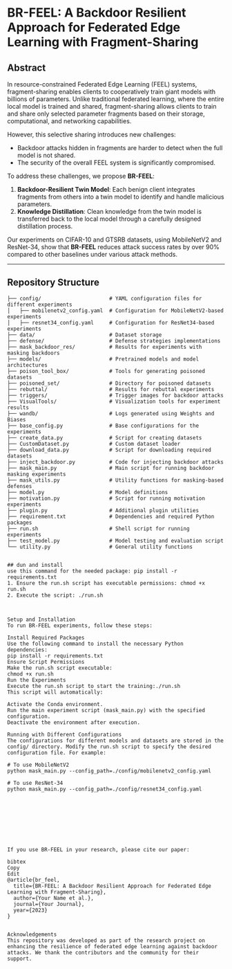 # BR-FEEL: A Backdoor Resilient Approach for Federated Edge Learning with Fragment-Sharing

## Abstract

In resource-constrained Federated Edge Learning (FEEL) systems, fragment-sharing enables clients to cooperatively train giant models with billions of parameters. Unlike traditional federated learning, where the entire local model is trained and shared, fragment-sharing allows clients to train and share only selected parameter fragments based on their storage, computational, and networking capabilities.

However, this selective sharing introduces new challenges:
- Backdoor attacks hidden in fragments are harder to detect when the full model is not shared.
- The security of the overall FEEL system is significantly compromised.

To address these challenges, we propose **BR-FEEL**:
1. **Backdoor-Resilient Twin Model**: Each benign client integrates fragments from others into a twin model to identify and handle malicious parameters.
2. **Knowledge Distillation**: Clean knowledge from the twin model is transferred back to the local model through a carefully designed distillation process.

Our experiments on CIFAR-10 and GTSRB datasets, using MobileNetV2 and ResNet-34, show that **BR-FEEL** reduces attack success rates by over 90% compared to other baselines under various attack methods.

---

## Repository Structure

```plaintext
├── config/                      # YAML configuration files for different experiments
│   ├── mobilenetv2_config.yaml  # Configuration for MobileNetV2-based experiments
│   ├── resnet34_config.yaml     # Configuration for ResNet34-based experiments
├── data/                        # Dataset storage
├── defense/                     # Defense strategies implementations
├── mask_backdoor_res/           # Results for experiments with masking backdoors
├── models/                      # Pretrained models and model architectures
├── poison_tool_box/             # Tools for generating poisoned datasets
├── poisoned_set/                # Directory for poisoned datasets
├── rebuttal/                    # Results for rebuttal experiments
├── triggers/                    # Trigger images for backdoor attacks
├── VisualTools/                 # Visualization tools for experiment results
├── wandb/                       # Logs generated using Weights and Biases
├── base_config.py               # Base configurations for the experiments
├── create_data.py               # Script for creating datasets
├── CustomDataset.py             # Custom dataset loader
├── download_data.py             # Script for downloading required datasets
├── inject_backdoor.py           # Code for injecting backdoor attacks
├── mask_main.py                 # Main script for running backdoor masking experiments
├── mask_utils.py                # Utility functions for masking-based defenses
├── model.py                     # Model definitions
├── motivation.py                # Script for running motivation experiments
├── plugin.py                    # Additional plugin utilities
├── requirement.txt              # Dependencies and required Python packages
├── run.sh                       # Shell script for running experiments
├── test_model.py                # Model testing and evaluation script
└── utility.py                   # General utility functions


## dun and install
use this command for the needed package: pip install -r requirements.txt
1. Ensure the run.sh script has executable permissions: chmod +x run.sh
2. Execute the script: ./run.sh



Setup and Installation
To run BR-FEEL experiments, follow these steps:

Install Required Packages
Use the following command to install the necessary Python dependencies:
pip install -r requirements.txt
Ensure Script Permissions
Make the run.sh script executable:
chmod +x run.sh
Run the Experiments
Execute the run.sh script to start the training:./run.sh
This script will automatically:

Activate the Conda environment.
Run the main experiment script (mask_main.py) with the specified configuration.
Deactivate the environment after execution.

Running with Different Configurations
The configurations for different models and datasets are stored in the config/ directory. Modify the run.sh script to specify the desired configuration file. For example:

# To use MobileNetV2
python mask_main.py --config_path=./config/mobilenetv2_config.yaml

# To use ResNet-34
python mask_main.py --config_path=./config/resnet34_config.yaml









If you use BR-FEEL in your research, please cite our paper:

bibtex
Copy
Edit
@article{br_feel,
  title={BR-FEEL: A Backdoor Resilient Approach for Federated Edge Learning with Fragment-Sharing},
  author={Your Name et al.},
  journal={Your Journal},
  year={2023}
}


Acknowledgements
This repository was developed as part of the research project on enhancing the resilience of federated edge learning against backdoor attacks. We thank the contributors and the community for their support.


